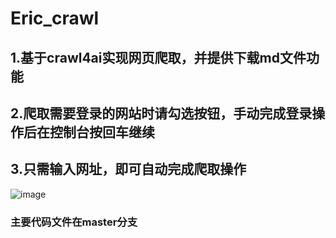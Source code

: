 # Eric_crawl
## 1.基于crawl4ai实现网页爬取，并提供下载md文件功能
## 2.爬取需要登录的网站时请勾选按钮，手动完成登录操作后在控制台按回车继续
## 3.只需输入网址，即可自动完成爬取操作
![image](https://github.com/user-attachments/assets/e2e34162-1c24-465e-9e90-84c6d2b34591)

### 主要代码文件在master分支
